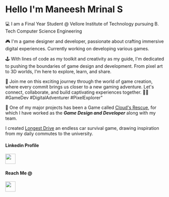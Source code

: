 <h1 align="left">Hello I'm Maneesh Mrinal S</h1>

💻 I am a Final Year Student @ Vellore Institute of Technology pursuing B. Tech Computer Science Engineering

🎮 I'm a game designer and developer, passionate about crafting immersive digital experiences. Currently working on developing various games.

🕹️ With lines of code as my toolkit and creativity as my guide, I'm dedicated to pushing the boundaries of game design and development. From pixel art to 3D worlds, I'm here to explore, learn, and share.

🌟 Join me on this exciting journey through the world of game creation, where every commit brings us closer to a new gaming adventure. Let's connect, collaborate, and build captivating experiences together. 🚀🎨 #GameDev #DigitalAdventurer #PixelExplorer"

📖 One of my major projects has been a Game called <a href="https://github.com/RiddhimanRaguraman/CloudsRescue">Cloud's Rescue</a>, for which I have worked as the ***Game Design and Developer*** along with my team.

I created <a href="https://github.com/Manyyshhh/Longest-Drive.git">Longest Drive</a> an endless car survival game, drawing inspiration from my daily commutes to the university.

<h4>Linkedin Profile</h4>

<a href="www.linkedin.com/in/maneesh-mrinal-s="><img width="32" src="https://upload.wikimedia.org/wikipedia/commons/c/ca/LinkedIn_logo_initials.png"></a>

<h4>Reach Me @</h4> 

<a href="mailto:maneesh.mrinal6@gmail.com"><img width="32" src="https://upload.wikimedia.org/wikipedia/commons/7/7e/Gmail_icon_%282020%29.svg"></a>
